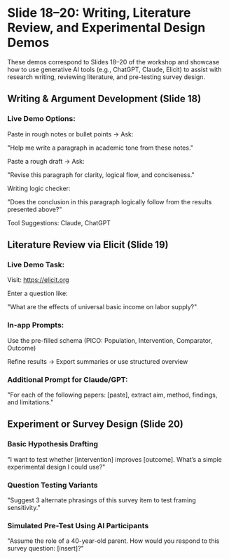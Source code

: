 # Slide 18–20: Writing, Literature Review, and Experimental Design Demos

These demos correspond to Slides 18–20 of the workshop and showcase how to use generative AI tools (e.g., ChatGPT, Claude, Elicit) to assist with research writing, reviewing literature, and pre-testing survey design.


## Writing & Argument Development (Slide 18)

### Live Demo Options:

Paste in rough notes or bullet points → Ask:

"Help me write a paragraph in academic tone from these notes."

Paste a rough draft → Ask:

"Revise this paragraph for clarity, logical flow, and conciseness."

Writing logic checker:

"Does the conclusion in this paragraph logically follow from the results presented above?"

Tool Suggestions: Claude, ChatGPT


## Literature Review via Elicit (Slide 19)

### Live Demo Task:

Visit: https://elicit.org

Enter a question like:

"What are the effects of universal basic income on labor supply?"

### In-app Prompts:

Use the pre-filled schema (PICO: Population, Intervention, Comparator, Outcome)

Refine results → Export summaries or use structured overview

### Additional Prompt for Claude/GPT:

"For each of the following papers: [paste], extract aim, method, findings, and limitations."


## Experiment or Survey Design (Slide 20)

### Basic Hypothesis Drafting

"I want to test whether [intervention] improves [outcome]. What’s a simple experimental design I could use?"

### Question Testing Variants

"Suggest 3 alternate phrasings of this survey item to test framing sensitivity."

### Simulated Pre-Test Using AI Participants

"Assume the role of a 40-year-old parent. How would you respond to this survey question: [insert]?"

